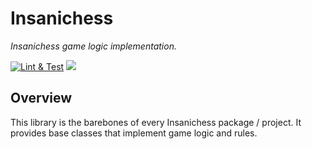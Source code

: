 # Insanichess

_Insanichess game logic implementation._

[![Lint & Test](https://github.com/stelynx/insanichess/actions/workflows/insanichess.lint_test.yml/badge.svg)](https://github.com/stelynx/insanichess/actions/workflows/insanichess.lint_test.yml)
[![](https://img.shields.io/pub/v/insanichess?color=3dc6fd&label=insanichess&logo=dart)](https://pub.dev/packages/insanichess)

## Overview

This library is the barebones of every Insanichess package / project. It
provides base classes that implement game logic and rules.
